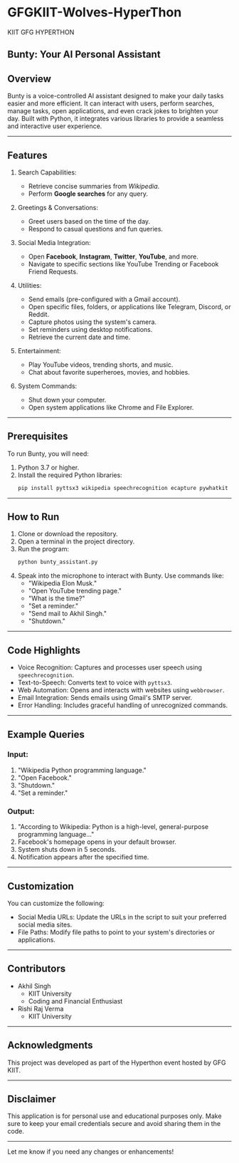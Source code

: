 # GFGKIIT-Wolves-HyperThon
KIIT GFG HYPERTHON
## Bunty: Your AI Personal Assistant

## Overview
Bunty is a voice-controlled AI assistant designed to make your daily tasks easier and more efficient. It can interact with users, perform searches, manage tasks, open applications, and even crack jokes to brighten your day. Built with Python, it integrates various libraries to provide a seamless and interactive user experience.

--- 

## Features
1. Search Capabilities:
   - Retrieve concise summaries from *Wikipedia*.
   - Perform **Google searches** for any query.

2. Greetings & Conversations:
   - Greet users based on the time of the day.
   - Respond to casual questions and fun queries.

3. Social Media Integration:
   - Open **Facebook**, **Instagram**, **Twitter**, **YouTube**, and more.
   - Navigate to specific sections like YouTube Trending or Facebook Friend Requests.

4. Utilities:
   - Send emails (pre-configured with a Gmail account).
   - Open specific files, folders, or applications like Telegram, Discord, or Reddit.
   - Capture photos using the system's camera.
   - Set reminders using desktop notifications.
   - Retrieve the current date and time.

5. Entertainment:
   - Play YouTube videos, trending shorts, and music.
   - Chat about favorite superheroes, movies, and hobbies.

6. System Commands:
   - Shut down your computer.
   - Open system applications like Chrome and File Explorer.

---

## Prerequisites
To run Bunty, you will need:
1. Python 3.7 or higher.
2. Install the required Python libraries:
   ```bash
   pip install pyttsx3 wikipedia speechrecognition ecapture pywhatkit pyautogui win10toast requests bs4
   ```

---

## **How to Run**
1. Clone or download the repository.
2. Open a terminal in the project directory.
3. Run the program:
   ```bash
   python bunty_assistant.py
   ```
5. Speak into the microphone to interact with Bunty. Use commands like:
   - "Wikipedia Elon Musk."
   - "Open YouTube trending page."
   - "What is the time?"
   - "Set a reminder."
   - "Send mail to Akhil Singh."
   - "Shutdown."

---

## Code Highlights
- Voice Recognition: Captures and processes user speech using `speechrecognition`.
- Text-to-Speech: Converts text to voice with `pyttsx3`.
- Web Automation: Opens and interacts with websites using `webbrowser`.
- Email Integration: Sends emails using Gmail's SMTP server.
- Error Handling: Includes graceful handling of unrecognized commands.

---

## Example Queries
### Input:
1. "Wikipedia Python programming language."
2. "Open Facebook."
3. "Shutdown."
4. "Set a reminder."

### Output:
1. "According to Wikipedia: Python is a high-level, general-purpose programming language..."
2. Facebook's homepage opens in your default browser.
3. System shuts down in 5 seconds.
4. Notification appears after the specified time.

---

## Customization
You can customize the following:
- Social Media URLs: Update the URLs in the script to suit your preferred social media sites.
- File Paths: Modify file paths to point to your system's directories or applications.

---

## Contributors
- Akhil Singh
  - KIIT University
  - Coding and Financial Enthusiast
- Rishi Raj Verma
  - KIIT University 

---

## Acknowledgments
This project was developed as part of the Hyperthon event hosted by GFG KIIT.

---

## **Disclaimer**
This application is for personal use and educational purposes only. Make sure to keep your email credentials secure and avoid sharing them in the code.

---

Let me know if you need any changes or enhancements!
